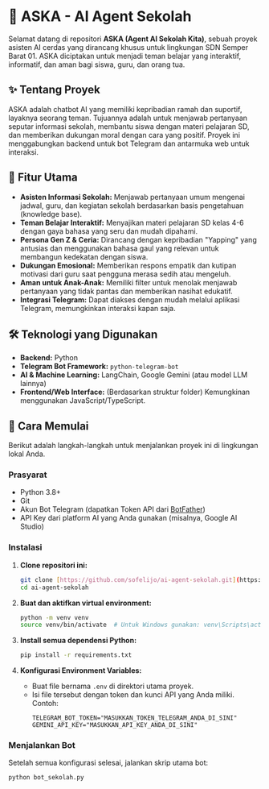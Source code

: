 # 🤖 ASKA - AI Agent Sekolah

Selamat datang di repositori **ASKA (Agent AI Sekolah Kita)**, sebuah proyek asisten AI cerdas yang dirancang khusus untuk lingkungan SDN Semper Barat 01. ASKA diciptakan untuk menjadi teman belajar yang interaktif, informatif, dan aman bagi siswa, guru, dan orang tua.

## ✨ Tentang Proyek

ASKA adalah chatbot AI yang memiliki kepribadian ramah dan suportif, layaknya seorang teman. Tujuannya adalah untuk menjawab pertanyaan seputar informasi sekolah, membantu siswa dengan materi pelajaran SD, dan memberikan dukungan moral dengan cara yang positif. Proyek ini menggabungkan backend untuk bot Telegram dan antarmuka web untuk interaksi.

## 🌟 Fitur Utama

- **Asisten Informasi Sekolah:** Menjawab pertanyaan umum mengenai jadwal, guru, dan kegiatan sekolah berdasarkan basis pengetahuan (knowledge base).
- **Teman Belajar Interaktif:** Menyajikan materi pelajaran SD kelas 4-6 dengan gaya bahasa yang seru dan mudah dipahami.
- **Persona Gen Z & Ceria:** Dirancang dengan kepribadian "Yapping" yang antusias dan menggunakan bahasa gaul yang relevan untuk membangun kedekatan dengan siswa.
- **Dukungan Emosional:** Memberikan respons empatik dan kutipan motivasi dari guru saat pengguna merasa sedih atau mengeluh.
- **Aman untuk Anak-Anak:** Memiliki filter untuk menolak menjawab pertanyaan yang tidak pantas dan memberikan nasihat edukatif.
- **Integrasi Telegram:** Dapat diakses dengan mudah melalui aplikasi Telegram, memungkinkan interaksi kapan saja.

## 🛠️ Teknologi yang Digunakan

- **Backend:** Python
- **Telegram Bot Framework:** `python-telegram-bot`
- **AI & Machine Learning:** LangChain, Google Gemini (atau model LLM lainnya)
- **Frontend/Web Interface:** (Berdasarkan struktur folder) Kemungkinan menggunakan JavaScript/TypeScript.

## 🚀 Cara Memulai

Berikut adalah langkah-langkah untuk menjalankan proyek ini di lingkungan lokal Anda.

### Prasyarat

- Python 3.8+
- Git
- Akun Bot Telegram (dapatkan Token API dari [BotFather](https://core.telegram.org/bots#botfather))
- API Key dari platform AI yang Anda gunakan (misalnya, Google AI Studio)

### Instalasi

1.  **Clone repositori ini:**
    ```bash
    git clone [https://github.com/sofelijo/ai-agent-sekolah.git](https://github.com/sofelijo/ai-agent-sekolah.git)
    cd ai-agent-sekolah
    ```

2.  **Buat dan aktifkan virtual environment:**
    ```bash
    python -m venv venv
    source venv/bin/activate  # Untuk Windows gunakan: venv\Scripts\activate
    ```

3.  **Install semua dependensi Python:**
    ```bash
    pip install -r requirements.txt
    ```

4.  **Konfigurasi Environment Variables:**
    - Buat file bernama `.env` di direktori utama proyek.
    - Isi file tersebut dengan token dan kunci API yang Anda miliki. Contoh:
        ```env
        TELEGRAM_BOT_TOKEN="MASUKKAN_TOKEN_TELEGRAM_ANDA_DI_SINI"
        GEMINI_API_KEY="MASUKKAN_API_KEY_ANDA_DI_SINI"
        ```

### Menjalankan Bot

Setelah semua konfigurasi selesai, jalankan skrip utama bot:

```bash
python bot_sekolah.py